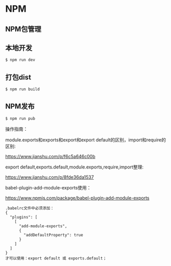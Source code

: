 # NPM

## NPM包管理

## 本地开发

```bash
$ npm run dev
```

## 打包dist

```bash
$ npm run build
```

## NPM发布

```bash
$ npm run pub
```

操作指南：

module.exports和exports和export和export default的区别，import和require的区别:

https://www.jianshu.com/p/f6c5a646c00b

export default,exports.default,module.exports,require,import整理:

https://www.jianshu.com/p/8fde36da1537

babel-plugin-add-module-exports使用：

https://www.npmjs.com/package/babel-plugin-add-module-exports

    .babelrc文件中必须添加：
    {
      "plugins": [
        [
          "add-module-exports",
          {
            "addDefaultProperty": true
          }
        ]
      ]
    }
    才可以使用：export default 或 exports.default；
